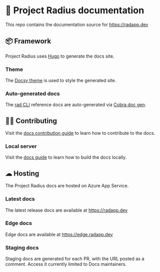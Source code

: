 # 📕 Project Radius documentation

This repo contains the documentation source for https://radapp.dev

## 📦 Framework

Project Radius uses [Hugo](https://gohugo.io/) to generate the docs site.

### Theme

The [Docsy theme](https://docsy.dev) is used to style the generated site.

### Auto-generated docs

The [rad CLI](https://github.com/project-radius/radius/tree/main/cmd/rad) reference docs are auto-generated via [Cobra doc gen](https://github.com/spf13/cobra/tree/master/doc).

## 👨‍💻 Contributing

Visit the [docs contribution guide](https://radapp.dev/contributing/contributing-docs/) to learn how to contribute to the docs.

### Local server

Visit the [docs guide](./docs) to learn how to build the docs locally.

## ☁ Hosting

The Project Radius docs are hosted on Azure App Service.

### Latest docs

The latest release docs are available at https://radapp.dev

### Edge docs

Edge docs are available at https://edge.radapp.dev

### Staging docs

Staging docs are generated for each PR, with the URL posted as a comment. Access it currently limited to Docs maintainers.
